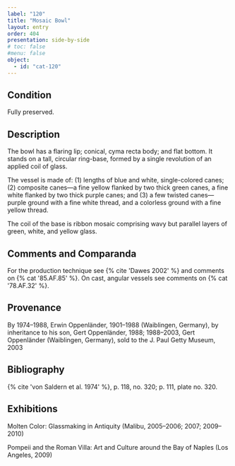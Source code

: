 ```yaml
---
label: "120"
title: "Mosaic Bowl"
layout: entry
order: 404
presentation: side-by-side
# toc: false
#menu: false 
object:
  - id: "cat-120"
---
```


## Condition

Fully preserved.

## Description

The bowl has a flaring lip; conical, cyma recta body; and flat bottom. It stands on a tall, circular ring-base, formed by a single revolution of an applied coil of glass.

The vessel is made of: (1) lengths of blue and white, single-colored canes; (2) composite canes—a fine yellow flanked by two thick green canes, a fine white flanked by two thick purple canes; and (3) a few twisted canes—purple ground with a fine white thread, and a colorless ground with a fine yellow thread.

The coil of the base is ribbon mosaic comprising wavy but parallel layers of green, white, and yellow glass.

## Comments and Comparanda

For the production technique see {% cite 'Dawes 2002' %} and comments on {% cat '85.AF.85' %}. On cast, angular vessels see comments on {% cat '78.AF.32' %}.

## Provenance

By 1974–1988, Erwin Oppenländer, 1901–1988 (Waiblingen, Germany), by inheritance to his son, Gert Oppenländer, 1988; 1988–2003, Gert Oppenländer (Waiblingen, Germany), sold to the J. Paul Getty Museum, 2003

## Bibliography

{% cite 'von Saldern et al. 1974' %}, p. 118, no. 320; p. 111, plate no. 320.

## Exhibitions

Molten Color: Glassmaking in Antiquity (Malibu, 2005–2006; 2007; 2009–2010)

Pompeii and the Roman Villa: Art and Culture around the Bay of Naples (Los Angeles, 2009)